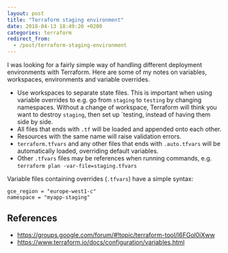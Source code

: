 ```yaml
---
layout: post
title: "Terraform staging environment"
date: 2018-04-13 18:49:20 +0200
categories: terraform
redirect_from:
  - /post/terraform-staging-environment
---
```


I was looking for a fairly simple way of handling different deployment environments with Terraform. Here are some of my notes on variables, workspaces, environments and variable overrides.

- Use workspaces to separate state files. This is important when using variable overrides to e.g. go from `staging` to `testing` by changing namespaces. Without a change of workspace, Terraform will think you want to destroy `staging`, then set up `testing, instead of having them side by side.
- All files that ends with `.tf` will be loaded and appended onto each other.
- Resources with the same name will raise validation errors.
- `terraform.tfvars` and any other files that ends with `.auto.tfvars` will be automatically loaded, overriding default variables.
- Other `.tfvars` files may be references when running commands, e.g. `terraform plan -var-file=staging.tfvars`

Variable files containing overrides (`.tfvars`) have a simple syntax:

    gce_region = "europe-west1-c"
    namespace = "myapp-staging"

## References
- https://groups.google.com/forum/#!topic/terraform-tool/l6FGol0iXww
- https://www.terraform.io/docs/configuration/variables.html